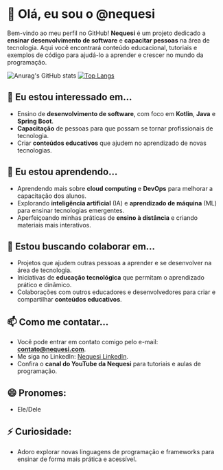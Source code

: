 # 👋 Olá, eu sou o @nequesi

Bem-vindo ao meu perfil no GitHub! **Nequesi** é um projeto dedicado a **ensinar desenvolvimento de software** e **capacitar pessoas** na área de tecnologia. Aqui você encontrará conteúdo educacional, tutoriais e exemplos de código para ajudá-lo a aprender e crescer no mundo da programação.


![Anurag's GitHub stats](https://github-readme-stats.vercel.app/api?username=nequesi&show_icons=true&theme=merko)   [![Top Langs](https://github-readme-stats.vercel.app/api/top-langs/?username=nequesi&layout=compact&theme=merko)](https://github.com/nequesi/github-readme-stats)

## 👀 Eu estou interessado em...
- Ensino de **desenvolvimento de software**, com foco em **Kotlin**, **Java** e **Spring Boot**.
- **Capacitação** de pessoas para que possam se tornar profissionais de tecnologia.
- Criar **conteúdos educativos** que ajudem no aprendizado de novas tecnologias.

## 🌱 Eu estou aprendendo...
- Aprendendo mais sobre **cloud computing** e **DevOps** para melhorar a capacitação dos alunos.
- Explorando **inteligência artificial** (IA) e **aprendizado de máquina** (ML) para ensinar tecnologias emergentes.
- Aperfeiçoando minhas práticas de **ensino à distância** e criando materiais mais interativos.

## 💞️ Estou buscando colaborar em...
- Projetos que ajudem outras pessoas a aprender e se desenvolver na área de tecnologia.
- Iniciativas de **educação tecnológica** que permitam o aprendizado prático e dinâmico.
- Colaborações com outros educadores e desenvolvedores para criar e compartilhar **conteúdos educativos**.

## 📫 Como me contatar...
- Você pode entrar em contato comigo pelo e-mail: **contato@nequesi.com**.
- Me siga no LinkedIn: [Nequesi LinkedIn](https://www.linkedin.com/in/nequesi).
- Confira o **canal do YouTube da Nequesi** para tutoriais e aulas de programação.

## 😄 Pronomes:
- Ele/Dele

## ⚡ Curiosidade:
- Adoro explorar novas linguagens de programação e frameworks para ensinar de forma mais prática e acessível.

